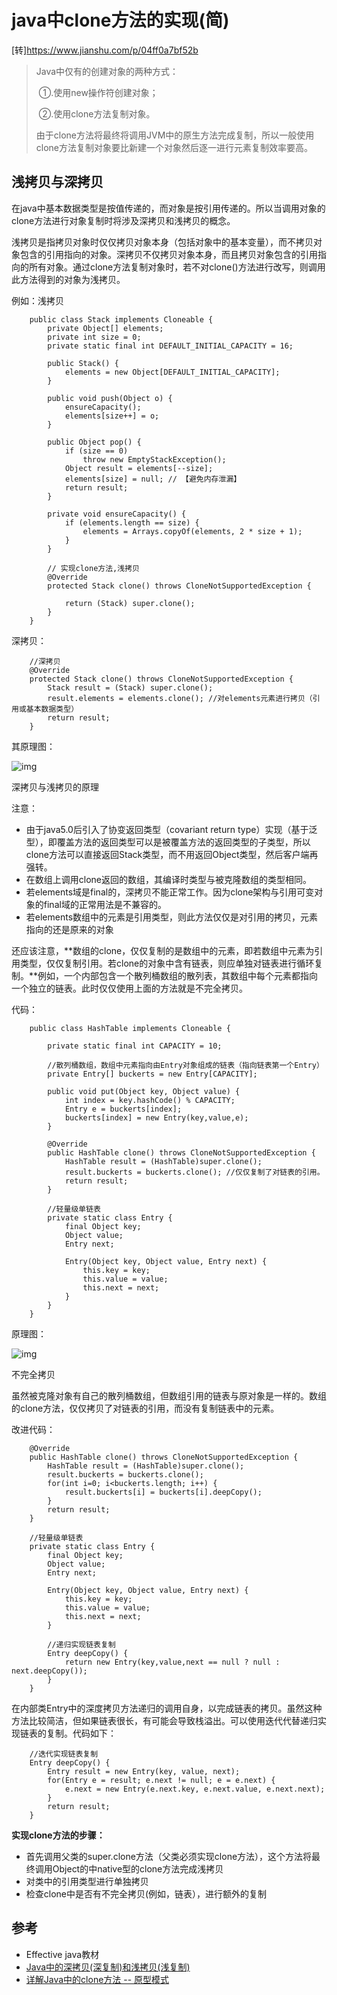 # java中clone方法的实现(简)

[转]https://www.jianshu.com/p/04ff0a7bf52b

> Java中仅有的创建对象的两种方式：
> 
> ​		①.使用new操作符创建对象；
> 
> ​		②.使用clone方法复制对象。
> 
> 由于clone方法将最终将调用JVM中的原生方法完成复制，所以一般使用clone方法复制对象要比新建一个对象然后逐一进行元素复制效率要高。

## 浅拷贝与深拷贝

在java中基本数据类型是按值传递的，而对象是按引用传递的。所以当调用对象的clone方法进行对象复制时将涉及深拷贝和浅拷贝的概念。

浅拷贝是指拷贝对象时仅仅拷贝对象本身（包括对象中的基本变量），而不拷贝对象包含的引用指向的对象。深拷贝不仅拷贝对象本身，而且拷贝对象包含的引用指向的所有对象。通过clone方法复制对象时，若不对clone()方法进行改写，则调用此方法得到的对象为浅拷贝。

例如：浅拷贝

```
    public class Stack implements Cloneable {
        private Object[] elements;
        private int size = 0;
        private static final int DEFAULT_INITIAL_CAPACITY = 16;

        public Stack() {
            elements = new Object[DEFAULT_INITIAL_CAPACITY];
        }

        public void push(Object o) {
            ensureCapacity();
            elements[size++] = o;
        }

        public Object pop() {
            if (size == 0)
                throw new EmptyStackException();
            Object result = elements[--size];
            elements[size] = null; // 【避免内存泄漏】
            return result;
        }

        private void ensureCapacity() {
            if (elements.length == size) {
                elements = Arrays.copyOf(elements, 2 * size + 1);
            }
        }

        // 实现clone方法,浅拷贝
        @Override
        protected Stack clone() throws CloneNotSupportedException {

            return (Stack) super.clone();
        }
    }
```

深拷贝：

```
    //深拷贝
    @Override
    protected Stack clone() throws CloneNotSupportedException {
        Stack result = (Stack) super.clone();
        result.elements = elements.clone(); //对elements元素进行拷贝（引用或基本数据类型）
        return result;
    }
```

其原理图：





![img](https://github.com/zhangshity/technote/blob/master/Resources/clone_memory/clone原理1.png)

深拷贝与浅拷贝的原理



注意：

- 由于java5.0后引入了协变返回类型（covariant return type）实现（基于泛型），即覆盖方法的返回类型可以是被覆盖方法的返回类型的子类型，所以clone方法可以直接返回Stack类型，而不用返回Object类型，然后客户端再强转。
- 在数组上调用clone返回的数组，其编译时类型与被克隆数组的类型相同。
- 若elements域是final的，深拷贝不能正常工作。因为clone架构与引用可变对象的final域的正常用法是不兼容的。
- 若elements数组中的元素是引用类型，则此方法仅仅是对引用的拷贝，元素指向的还是原来的对象

还应该注意，**数组的clone，仅仅复制的是数组中的元素，即若数组中元素为引用类型，仅仅复制引用。若clone的对象中含有链表，则应单独对链表进行循环复制。**例如，一个内部包含一个散列桶数组的散列表，其数组中每个元素都指向一个独立的链表。此时仅仅使用上面的方法就是不完全拷贝。

代码：

```
    public class HashTable implements Cloneable {

        private static final int CAPACITY = 10;

        //散列桶数组，数组中元素指向由Entry对象组成的链表（指向链表第一个Entry）
        private Entry[] buckerts = new Entry[CAPACITY];

        public void put(Object key, Object value) {
            int index = key.hashCode() % CAPACITY;
            Entry e = buckerts[index];
            buckerts[index] = new Entry(key,value,e);
        }

        @Override
        public HashTable clone() throws CloneNotSupportedException {
            HashTable result = (HashTable)super.clone();
            result.buckerts = buckerts.clone(); //仅仅复制了对链表的引用。
            return result;
        }

        //轻量级单链表
        private static class Entry {
            final Object key;
            Object value;
            Entry next;

            Entry(Object key, Object value, Entry next) {
                this.key = key;
                this.value = value;
                this.next = next;
            }
        }
    }
```

原理图：





![img](https://github.com/zhangshity/technote/blob/master/Resources/clone_memory/clone原理2.png)

不完全拷贝



虽然被克隆对象有自己的散列桶数组，但数组引用的链表与原对象是一样的。数组的clone方法，仅仅拷贝了对链表的引用，而没有复制链表中的元素。

改进代码：

```
    @Override
    public HashTable clone() throws CloneNotSupportedException {
        HashTable result = (HashTable)super.clone();
        result.buckerts = buckerts.clone();
        for(int i=0; i<buckerts.length; i++) {
            result.buckerts[i] = buckerts[i].deepCopy();
        }
        return result;
    }

    //轻量级单链表
    private static class Entry {
        final Object key;
        Object value;
        Entry next;

        Entry(Object key, Object value, Entry next) {
            this.key = key;
            this.value = value;
            this.next = next;
        }

        //递归实现链表复制
        Entry deepCopy() {
            return new Entry(key,value,next == null ? null : next.deepCopy());
        }
    }
```

在内部类Entry中的深度拷贝方法递归的调用自身，以完成链表的拷贝。虽然这种方法比较简洁，但如果链表很长，有可能会导致栈溢出。可以使用迭代代替递归实现链表的复制。代码如下：

```
    //迭代实现链表复制
    Entry deepCopy() {
        Entry result = new Entry(key, value, next);
        for(Entry e = result; e.next != null; e = e.next) {
            e.next = new Entry(e.next.key, e.next.value, e.next.next);
        }
        return result;
    }
```

**实现clone方法的步骤：**

- 首先调用父类的super.clone方法（父类必须实现clone方法），这个方法将最终调用Object的中native型的clone方法完成浅拷贝
- 对类中的引用类型进行单独拷贝
- 检查clone中是否有不完全拷贝(例如，链表），进行额外的复制

## 参考

- Effective java教材
- [Java中的深拷贝(深复制)和浅拷贝(浅复制)](https://link.jianshu.com/?t=http://www.cnblogs.com/shuaiwhu/archive/2010/12/14/2065088.html)
- [详解Java中的clone方法 -- 原型模式](https://link.jianshu.com/?t=http://blog.csdn.net/zhangjg_blog/article/details/18369201)